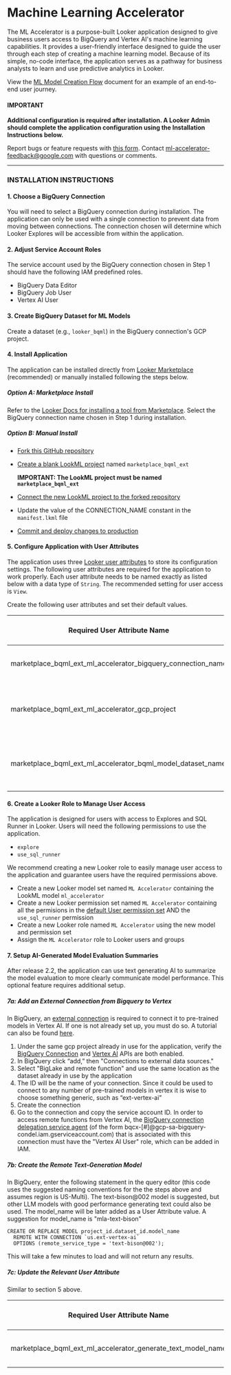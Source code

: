 # Machine Learning Accelerator

The ML Accelerator is a purpose-built Looker application designed to give business users access to BigQuery and Vertex AI's machine learning capabilities. It provides a user-friendly interface designed to guide the user through each step of creating a machine learning model. Because of its simple, no-code interface, the application serves as a pathway for business analysts to learn and use predictive analytics in Looker.

View the [ML Model Creation Flow](https://github.com/looker-open-source/app-ml-accelerator/blob/main/ML_Model_Creation_Flow.md) document for an example of an end-to-end user journey.

#### **IMPORTANT**

**Additional configuration is required after installation. A Looker Admin should complete the application configuration using the Installation Instructions below.**

Report bugs or feature requests with [this form](https://docs.google.com/forms/d/e/1FAIpQLSd97ptoU3TUuasZeFjSBHT9FQiyrDzjHUm7NTspEjz5kwNSAA/viewform). Contact [ml-accelerator-feedback@google.com](mailto:ml-accelerator-feedback@google.com) with questions or comments.

---

### INSTALLATION INSTRUCTIONS

#### 1. Choose a BigQuery Connection

You will need to select a BigQuery connection during installation. The application can only be used with a single connection to prevent data from moving between connections. The connection chosen will determine which Looker Explores will be accessible from within the application.

#### 2. Adjust Service Account Roles

The service account used by the BigQuery connection chosen in Step 1 should have the following IAM predefined roles.
  - BigQuery Data Editor
  - BigQuery Job User
  - Vertex AI User

#### 3. Create BigQuery Dataset for ML Models

Create a dataset (e.g., `looker_bqml`) in the BigQuery connection's GCP project.

#### 4. Install Application

The application can be installed directly from [Looker Marketplace](https://marketplace.looker.com/) (recommended) or manually installed following the steps below.

  ##### Option A: Marketplace Install
  Refer to the [Looker Docs for installing a tool from Marketplace](https://cloud.google.com/looker/docs/marketplace#installing_a_tool_from_the_marketplace). Select the BigQuery connection name chosen in Step 1 during installation.

  ##### Option B: Manual Install
  - [Fork this GitHub repository](https://docs.github.com/en/get-started/quickstart/fork-a-repo#forking-a-repository)
  - [Create a blank LookML project](https://cloud.google.com/looker/docs/create-projects#creating_a_blank_project) named `marketplace_bqml_ext`

      **IMPORTANT: The LookML project must be named `marketplace_bqml_ext`**

  - [Connect the new LookML project to the forked repository](https://cloud.google.com/looker/docs/setting-up-git-connection)
  - Update the value of the CONNECTION_NAME constant in the `manifest.lkml` file
  - [Commit and deploy changes to production](https://cloud.google.com/looker/docs/version-control-and-deploying-changes#getting_your_changes_to_production)

#### 5. Configure Application with User Attributes

The application uses three [Looker user attributes](https://cloud.google.com/looker/docs/admin-panel-users-user-attributes) to store its configuration settings. The following user attributes are required for the application to work properly. Each user attribute needs to be named exactly as listed below with a data type of `String`. The recommended setting for user access is `View`.

Create the following user attributes and set their default values.

  | **Required User Attribute Name**                                | **Default Value Description**                                     |
  |-----------------------------------------------------------------|-------------------------------------------------------------------|
  | marketplace_bqml_ext_ml_accelerator_bigquery_connection_name    | Connection name chosen in Step 1                                  |
  | marketplace_bqml_ext_ml_accelerator_gcp_project                 | Projectd ID of the BigQuery dataset created in Step 3             |
  | marketplace_bqml_ext_ml_accelerator_bqml_model_dataset_name     | Name of BigQuery dataset created in Step 3 (e.g., `looker_bqml`)  |

#### 6. Create a Looker Role to Manage User Access

The application is designed for users with access to Explores and SQL Runner in Looker. Users will need the following permissions to use the application.
  - `explore`
  - `use_sql_runner`

We recommend creating a new Looker role to easily manage user access to the application and guarantee users have the required permissions above.
  - Create a new Looker model set named `ML Accelerator` containing the LookML model `ml_accelerator`
  - Create a new Looker permission set named `ML Accelerator` containing all the permisions in the [default User permission set](https://cloud.google.com/looker/docs/admin-panel-users-roles#default_permission_sets) AND the `use_sql_runner` permission
  - Create a new Looker role named `ML Accelerator` using the new model and permission set
  - Assign the `ML Accelerator` role to Looker users and groups

#### 7. Setup AI-Generated Model Evaluation Summaries

After release 2.2, the application can use text generating AI to summarize the model evaluation to more clearly communicate model performance. This optional feature requires additional setup.

  ##### 7a: Add an External Connection from Bigquery to Vertex
  In BigQuery, an [external connection](https://cloud.google.com/bigquery/docs/external-data-sources) is required to connect it to pre-trained models in Vertex AI.  If one is not already set up, you must do so. A tutorial can also be found [here](https://cloud.google.com/bigquery/docs/generate-text-tutorial). 
1. Under the same gcp project already in use for the application, verify the [BigQuery Connection](https://console.cloud.google.com/apis/library/bigqueryconnection.googleapis.com) and [Vertex AI](https://console.cloud.google.com/apis/library/aiplatform.googleapis.com) APIs are both enabled. 
2. In BigQuery click “add,” then "Connections to external data sources." 
3. Select "BigLake and remote function" and use the same location as the dataset already in use by the application
4. The ID will be the name of your connection. Since it could be used to connect to any number of pre-trained models in vertex it is wise to choose something generic, such as “ext-vertex-ai”
5. Create the connection
6. Go to the connection and copy the service account ID. In order to access remote functions from Vertex AI, the [BigQuery connection delegation service agent](https://cloud.google.com/iam/docs/service-agents#bigquery-connection-delegation-service-agent) (of the form bqcx-[#]@gcp-sa-bigquery-condel.iam.gserviceaccount.com) that is associated with this connection must have the "Vertex AI User" role, which can be added in IAM.

  ##### 7b: Create the Remote Text-Generation Model

In BigQuery, enter the following statement in the query editor (this code uses the suggested naming conventions for the the steps above and assumes region is US-Multi). The text-bison@002 model is suggested, but other LLM models with good performance generating text could also be used. The model_name will be later added as a User Attribute value. A suggestion for model_name is "mla-text-bison"
```
CREATE OR REPLACE MODEL project_id.dataset_id.model_name
  REMOTE WITH CONNECTION `us.ext-vertex-ai`
  OPTIONS (remote_service_type = 'text-bison@002');
```
This will take a few minutes to load and will not return any results. 

  ##### 7c: Update the Relevant User Attribute

  Similar to section 5 above.
  
  | **Required User Attribute Name**                                | **Default Value Description**  |
  |-----------------------------------------------------------------|--------------------------------|
  | marketplace_bqml_ext_ml_accelerator_generate_text_model_name    | Name chosen in step 7b above   |

